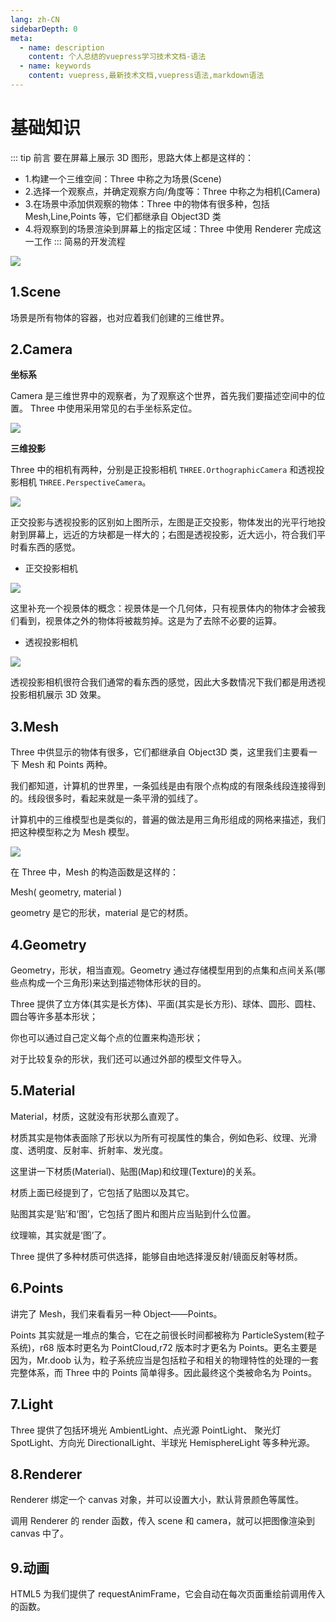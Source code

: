 ```yaml
---
lang: zh-CN
sidebarDepth: 0
meta:
  - name: description
    content: 个人总结的vuepress学习技术文档-语法
  - name: keywords
    content: vuepress,最新技术文档,vuepress语法,markdown语法
---
```


# 基础知识

::: tip 前言
要在屏幕上展示 3D 图形，思路大体上都是这样的：

- 1.构建一个三维空间：Three 中称之为场景(Scene)
- 2.选择一个观察点，并确定观察方向/角度等：Three 中称之为相机(Camera)
- 3.在场景中添加供观察的物体：Three 中的物体有很多种，包括 Mesh,Line,Points 等，它们都继承自 Object3D 类
- 4.将观察到的场景渲染到屏幕上的指定区域：Three 中使用 Renderer 完成这一工作
  :::
  简易的开发流程

![](./1.png)

<xminder tipkey="b"/>

## 1.Scene

场景是所有物体的容器，也对应着我们创建的三维世界。

## 2.Camera

**坐标系**

Camera 是三维世界中的观察者，为了观察这个世界，首先我们要描述空间中的位置。 Three 中使用采用常见的右手坐标系定位。

![](./1.1.png)

**三维投影**

Three 中的相机有两种，分别是正投影相机 `THREE.OrthographicCamera` 和透视投影相机 `THREE.PerspectiveCamera`。

![](./1.2.png)

正交投影与透视投影的区别如上图所示，左图是正交投影，物体发出的光平行地投射到屏幕上，远近的方块都是一样大的；右图是透视投影，近大远小，符合我们平时看东西的感觉。

- 正交投影相机

![](./1.3.png)

这里补充一个视景体的概念：视景体是一个几何体，只有视景体内的物体才会被我们看到，视景体之外的物体将被裁剪掉。这是为了去除不必要的运算。

- 透视投影相机

![](./1.4.png)

透视投影相机很符合我们通常的看东西的感觉，因此大多数情况下我们都是用透视投影相机展示 3D 效果。

## 3.Mesh

Three 中供显示的物体有很多，它们都继承自 Object3D 类，这里我们主要看一下 Mesh 和 Points 两种。

我们都知道，计算机的世界里，一条弧线是由有限个点构成的有限条线段连接得到的。线段很多时，看起来就是一条平滑的弧线了。

计算机中的三维模型也是类似的，普遍的做法是用三角形组成的网格来描述，我们把这种模型称之为 Mesh 模型。

![](./1.2.png)

在 Three 中，Mesh 的构造函数是这样的：

Mesh( geometry, material )

geometry 是它的形状，material 是它的材质。

## 4.Geometry

Geometry，形状，相当直观。Geometry 通过存储模型用到的点集和点间关系(哪些点构成一个三角形)来达到描述物体形状的目的。

Three 提供了立方体(其实是长方体)、平面(其实是长方形)、球体、圆形、圆柱、圆台等许多基本形状；

你也可以通过自己定义每个点的位置来构造形状；

对于比较复杂的形状，我们还可以通过外部的模型文件导入。

## 5.Material

Material，材质，这就没有形状那么直观了。

材质其实是物体表面除了形状以为所有可视属性的集合，例如色彩、纹理、光滑度、透明度、反射率、折射率、发光度。

这里讲一下材质(Material)、贴图(Map)和纹理(Texture)的关系。

材质上面已经提到了，它包括了贴图以及其它。

贴图其实是‘贴’和‘图’，它包括了图片和图片应当贴到什么位置。

纹理嘛，其实就是‘图’了。

Three 提供了多种材质可供选择，能够自由地选择漫反射/镜面反射等材质。

## 6.Points

讲完了 Mesh，我们来看看另一种 Object——Points。

Points 其实就是一堆点的集合，它在之前很长时间都被称为 ParticleSystem(粒子系统)，r68 版本时更名为 PointCloud,r72 版本时才更名为 Points。更名主要是因为，Mr.doob 认为，粒子系统应当是包括粒子和相关的物理特性的处理的一套完整体系，而 Three 中的 Points 简单得多。因此最终这个类被命名为 Points。

## 7.Light

Three 提供了包括环境光 AmbientLight、点光源 PointLight、 聚光灯 SpotLight、方向光 DirectionalLight、半球光 HemisphereLight 等多种光源。

## 8.Renderer

Renderer 绑定一个 canvas 对象，并可以设置大小，默认背景颜色等属性。

调用 Renderer 的 render 函数，传入 scene 和 camera，就可以把图像渲染到 canvas 中了。

## 9.动画

HTML5 为我们提供了 requestAnimFrame，它会自动在每次页面重绘前调用传入的函数。
